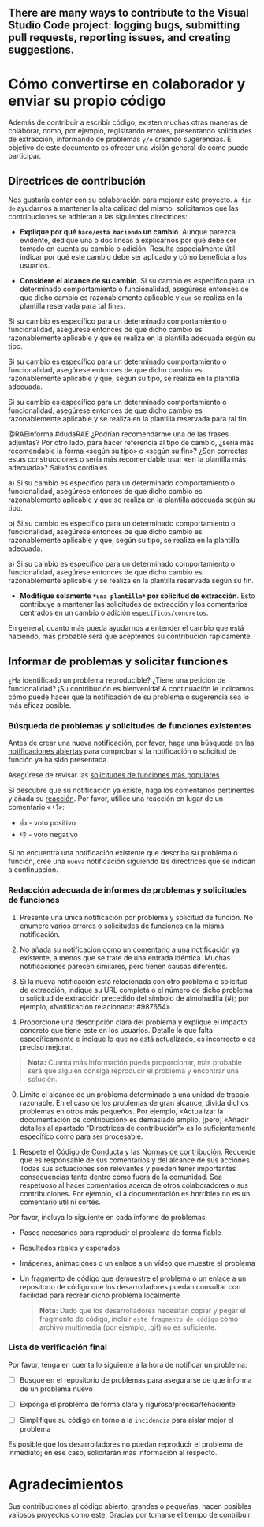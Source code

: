 ## There are many ways to contribute to the Visual Studio Code project: logging bugs, submitting pull requests, reporting issues, and creating suggestions.

# Cómo convertirse en colaborador y enviar su propio código

Además de contribuir a escribir código, existen muchas otras maneras de colaborar, como, por ejemplo, registrando errores, presentando solicitudes de extracción, informando de problemas `y/o` creando sugerencias. El objetivo de este documento es ofrecer una visión general de cómo puede participar.

## Directrices de contribución

Nos gustaría contar con su colaboración para mejorar este proyecto. `A fin de` ayudarnos a mantener la alta calidad del mismo, solicitamos que las contribuciones se adhieran a las siguientes directrices:

- **Explique por qué `hace/está haciendo` un cambio**. Aunque parezca evidente, dedique una o dos líneas a explicarnos por qué debe ser tomado en cuenta su cambio o adición. Resulta especialmente útil indicar por qué este cambio debe ser aplicado y cómo beneficia a los usuarios.

- **Considere el alcance de su cambio**. Si su cambio es específico para un determinado comportamiento o funcionalidad, asegúrese entonces de que dicho cambio es razonablemente aplicable y `que` se realiza en la plantilla reservada para tal fin`es`.


Si su cambio es específico para un determinado comportamiento o funcionalidad, asegúrese entonces de que dicho cambio es razonablemente aplicable y que se realiza en la plantilla adecuada según su tipo.

Si su cambio es específico para un determinado comportamiento o funcionalidad, asegúrese entonces de que dicho cambio es razonablemente aplicable y que, según su tipo, se realiza en la plantilla adecuada.



Si su cambio es específico para un determinado comportamiento o funcionalidad, asegúrese entonces de que dicho cambio es razonablemente aplicable y se realiza en la plantilla reservada para tal fin.

@RAEinforma #dudaRAE ¿Podrían recomendarme una de las frases adjuntas? Por otro lado, para hacer referencia al tipo de cambio, ¿sería más recomendable la forma «según su tipo» o «según su fin»? ¿Son correctas estas construcciones o sería más recomendable usar «en la plantilla más adecuada»? Saludos cordiales

a) Si su cambio es específico para un determinado comportamiento o funcionalidad, asegúrese entonces de que dicho cambio es razonablemente aplicable y que se realiza en la plantilla adecuada según su tipo.

b) Si su cambio es específico para un determinado comportamiento o funcionalidad, asegúrese entonces de que dicho cambio es razonablemente aplicable y que, según su tipo, se realiza en la plantilla adecuada.

a) Si su cambio es específico para un determinado comportamiento o funcionalidad, asegúrese entonces de que dicho cambio es razonablemente aplicable y se realiza en la plantilla reservada según su fin.


- **Modifique solamente `*una plantilla*` por solicitud de extracción**. Esto contribuye a mantener las solicitudes de extracción y los comentarios centrados en un cambio o adición `específicos/concretos`.

En general, cuanto más pueda ayudarnos a entender el cambio que está haciendo, más probable será que aceptemos su contribución rápidamente.

## Informar de problemas y solicitar funciones

¿Ha identificado un problema reproducible? ¿Tiene una petición de funcionalidad? ¡Su contribución es bienvenida! A continuación le indicamos cómo puede hacer que la notificación de su problema o sugerencia sea lo más eficaz posible.

### Búsqueda de problemas y solicitudes de funciones existentes

Antes de crear una nueva notificación, por favor, haga una búsqueda en las [notificaciones abiertas](https://github.com/microsoft/vscode/issues) para comprobar si la notificación o solicitud de función ya ha sido presentada.

Asegúrese de revisar las [solicitudes de funciones más populares](https://github.com/microsoft/vscode/issues?q=is%3Aopen+is%3Aissue+label%3Afeature-request+sort%3Areactions-%2B1-desc).

Si descubre que su notificación ya existe, haga los comentarios pertinentes y añada su [reacción](https://github.com/blog/2119-add-reactions-to-pull-requests-issues-and-comments). Por favor, utilice una reacción en lugar de un comentario «+1»:

* 👍 - voto positivo
* 👎 - voto negativo

Si no encuentra una notificación existente que describa su problema o función, cree una `nueva` notificación siguiendo las directrices que se indican a continuación.

### Redacción adecuada de informes de problemas y solicitudes de funciones

1. Presente una única notificación por problema y solicitud de función. No enumere varios errores o solicitudes de funciones en la misma notificación.

3. No añada su notificación como un comentario a una notificación ya existente, a menos que se trate de una entrada idéntica. Muchas notificaciones parecen similares, pero tienen causas diferentes.

0. Si la nueva notificación está relacionada con otro problema o solicitud de extracción, indique su URL completa o el número de dicho problema o solicitud de extracción precedido del símbolo de almohadilla (#); por ejemplo, «Notificación relacionada: #987654».

2. Proporcione una descripción clara del problema y explique el impacto concreto que tiene este en los usuarios. Detalle lo que falta específicamente e indique lo que no está actualizado, es incorrecto o es preciso mejorar.

> **Nota:** Cuanta más información pueda proporcionar, más probable será que alguien consiga reproducir el problema y encontrar una solución.

0. Limite el alcance de un problema determinado a una unidad de trabajo razonable. En el caso de los problemas de gran alcance, divida dichos problemas en otros más pequeños. Por ejemplo, «Actualizar la documentación de contribución» es demasiado amplio, [pero] «Añadir detalles al apartado “Directrices de contribución”» es lo suficientemente específico como para ser procesable.

0. Respete el [Código de Conducta](./CODE_OF_CONDUCT.md) y las [Normas de contribución](./CONTRIBUTING.md). Recuerde que es responsable de sus comentarios y del alcance de sus acciones. Todas sus actuaciones son relevantes y pueden tener importantes consecuencias tanto dentro como fuera de la comunidad. Sea respetuoso al hacer comentarios acerca de otros colaboradores o sus contribuciones. Por ejemplo, «La documentación es horrible» no es un comentario útil ni cortés.

Por favor, incluya lo siguiente en cada informe de problemas:

* Pasos necesarios para reproducir el problema de forma fiable

* Resultados reales y esperados

* Imágenes, animaciones o un enlace a un vídeo que muestre el problema

* Un fragmento de código que demuestre el problema o un enlace a un repositorio de código que los desarrolladores puedan consultar con facilidad para recrear dicho problema localmente

  > **Nota:** Dado que los desarrolladores necesitan copiar y pegar el fragmento de código, incluir `este fragmento de código` como archivo multimedia (por ejemplo, .gif) no es suficiente.

### Lista de verificación final

Por favor, tenga en cuenta lo siguiente a la hora de notificar un problema:

* [ ] Busque en el repositorio de problemas para asegurarse de que informa de un problema nuevo

* [ ] Exponga el problema de forma clara y rigurosa/precisa/fehaciente

* [ ] Simplifique su código en torno a la `incidencia` para aislar mejor el problema

Es posible que los desarrolladores no puedan reproducir el problema de inmediato; en ese caso, solicitarán más información al respecto.

# Agradecimientos

Sus contribuciones al código abierto, grandes o pequeñas, hacen posibles valiosos proyectos como este. Gracias por tomarse el tiempo de contribuir.
